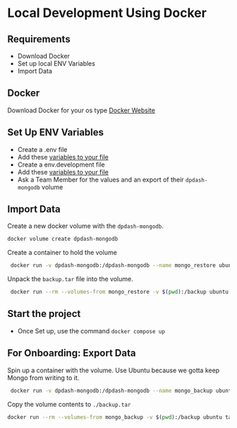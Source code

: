 # Local Development Using Docker

## Requirements

- Download Docker
- Set up local ENV Variables
- Import Data

## Docker

Download Docker for your os type [Docker Website](https://www.docker.com/)

## Set Up ENV Variables

- Create a .env file
- Add these [variables to your file ](/.env.sample)
- Create a env.development file
- Add these [variables to your file ](/.env.development.sample)
- Ask a Team Member for the values and an export of their `dpdash-mongodb` volume

## Import Data

Create a new docker volume with the `dpdash-mongodb`.

```sh
docker volume create dpdash-mongodb
```

Create a container to hold the volume
```sh
 docker run -v dpdash-mongodb:/dpdash-mongodb --name mongo_restore ubuntu /bin/bash
```

Unpack the `backup.tar` file into the volume.

```sh
 docker run --rm --volumes-from mongo_restore -v $(pwd):/backup ubuntu bash -c "cd /dpdash-mongodb   && tar xvf /backup/backup.tar --strip 1"

```
## Start the project

- Once Set up, use the command `docker compose up`


## For Onboarding: Export Data

Spin up a container with the volume. Use Ubuntu because we gotta keep Mongo from writing to it.

```sh
 docker run -v dpdash-mongodb:/dpdash-mongodb --name mongo_backup ubuntu /bin/bash
```

Copy the volume contents to `./backup.tar`

```sh
docker run --rm --volumes-from mongo_backup -v $(pwd):/backup ubuntu tar cvf /backup/backup.tar /dpdash-mongodb
```


